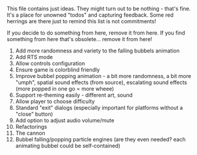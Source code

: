 This file contains just ideas. They might turn out to be nothing - that's fine. It's a place for unowned "todos" and capturing feedback. Some red herrings are there just to remind this list is not commitments!

If you decide to do something from here, remove it from here. If you find something from here that's obsolete... remove it from here!

1. Add more randomness and variety to the falling bubbels animation
2. Add RTS mode
3. Allow controls configuration
4. Ensure game is colorblind friendly
5. Improve bubbel popping animation - a bit more randomness, a bit more "umph", spatial sound effects (from source), escalating sound effects (more popped in one go = more wheee) 
6. Support re-theming easily - different art, sound
7. Allow player to choose difficulty
8. Standard "exit" dialogs (especially important for platforms without a "close" button)
9. Add option to adjust audio volume/mute
10. Refactorings
   1. The cannon
   2. Bubbel falling/popping particle engines (are they even needed? each animating bubbel could be self-contained)